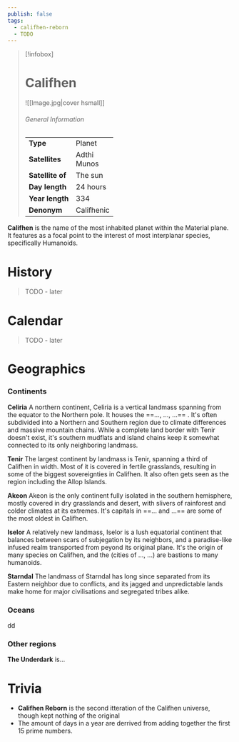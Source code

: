 ```yaml
---
publish: false
tags:
  - califhen-reborn
  - TODO
---
```

> [!infobox]  
> # Califhen
> ![[Image.jpg|cover hsmall]]  
> ###### General Information  
> | | |  
> |---|---|  
> | **Type** | Planet |
> | **Satellites** | Adthi<br>Munos |
> | **Satellite of** | The sun |
> | **Day length** | 24 hours |
> | **Year length** | 334 |
> | **Denonym** | Califhenic |

**Califhen** is the name of the most inhabited planet within the Material plane. It features as a focal point to the interest of most interplanar species, specifically Humanoids.
# History
> TODO - later
# Calendar
> TODO - later
# Geographics
### Continents
**Celiria**
	A northern continent, Celiria is a vertical landmass spanning from the equator to the Northern pole. It houses the ==..., ..., ...== . It's often subdivided into a Northern and Southern region due to climate differences and massive mountain chains.
	While a complete land border with Tenir doesn't exist, it's southern mudflats and island chains keep it somewhat connected to its only neighboring landmass.

**Tenir**
	The largest continent by landmass is Tenir, spanning a third of Califhen in width. Most of it is covered in fertile grasslands, resulting in some of the biggest sovereignties in Califhen. It also often gets seen as the region including the Allop Islands.

**Akeon**
	Akeon is the only continent fully isolated in the southern hemisphere, mostly covered in dry grasslands and desert, with slivers of rainforest and colder climates at its extremes. It's capitals in ==... and ...== are some of the most oldest in Califhen.

**Iselor**
	A relatively new landmass, Iselor is a lush equatorial continent that balances between scars of subjegation by its neighbors, and a paradise-like infused realm transported from peyond its original plane. It's the origin of many species on Califhen, and the (cities of ..., ...) are bastions to many humanoids.

**Starndal**
	The landmass of Starndal has long since separated from its Eastern neighbor due to conflicts, and its jagged and unpredictable lands make home for major civilisations and segregated tribes alike. 
### Oceans
dd
### Other regions
**The Underdark** is...
# Trivia
- **Califhen Reborn** is the second itteration of the Califhen universe, though kept nothing of the original
- The amount of days in a year are derrived from adding together the first 15 prime numbers.